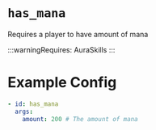 # `has_mana`

Requires a player to have amount of mana

:::warningRequires:
AuraSkills
:::

# Example Config
```yaml
- id: has_mana
  args:
    amount: 200 # The amount of mana
```
